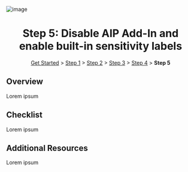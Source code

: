 ![image](https://user-images.githubusercontent.com/43501191/195106327-46a0d337-43f9-4c7c-b2b9-d4031936c9bc.png)


<h1 align="center">Step 5: Disable AIP Add-In and enable built-in sensitivity labels</h1>

<p align="center">
<a href="../GetStarted">Get Started</a> > <a href="../AIP2MIPStep1">Step 1</a> > <a href="../AIP2MIPStep2">Step 2</a>  > <a href="../AIP2MIPStep3">Step 3</a>  > <a href="../AIP2MIPStep4">Step 4</a> > <b>Step 5</b>
</p>

## Overview
Lorem ipsum

## Checklist
Lorem ipsum


## Additional Resources
Lorem ipsum
